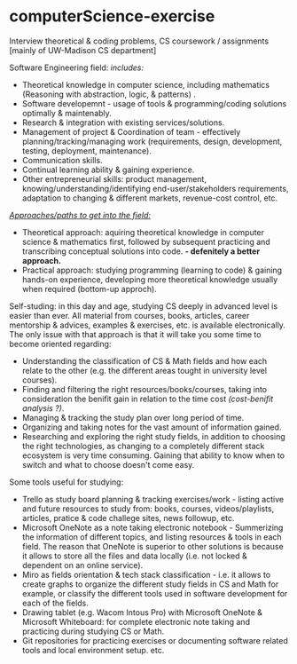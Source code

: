 # computerScience-exercise
Interview theoretical &amp; coding problems, CS coursework / assignments [mainly of UW-Madison CS department]

Software Engineering field:
_includes:_
  - Theoretical knowledge in computer science, including mathematics (Reasoning with abstraction, logic, & patterns) .
  - Software developemnt - usage of tools & programming/coding solutions optimally & maintenably. 
  - Research & integration with existing services/solutions.
  - Management of project & Coordination of team - effectively planning/tracking/managing work (requirements, design, development, testing, deployment, maintenance).
  - Communication skills.
  - Continual learning ability & gaining experience.
  - Other entrepreneurial skills: product management, knowing/understanding/identifying end-user/stakeholders requirements, adaptation to changing & different markets, revenue-cost control, etc.

_[Approaches/paths to get into the field:](https://en.wikipedia.org/wiki/Top-down_and_bottom-up_design#Software_development)_
- Theoretical approach: aquiring theoretical knowledge in computer science & mathematics first, followed by subsequent practicing and transcribing conceptual solutions into code. **- defenitely a better approach.**
- Practical approach: studying programming (learning to code) & gaining hands-on experience, developing more theoretical knowledge usually when required (bottom-up approch). 

Self-studing: in this day and age, studying CS deeply in advanced level is easier than ever. All material from courses, books, articles, career mentorship & advices, examples & exercises, etc. is available electronically. 
The only issue with that approach is that it will take you some time to become oriented regarding:
- Understanding the classification of CS & Math fields and how each relate to the other (e.g. the different areas tought in university level courses).
- Finding and filtering the right resources/books/courses, taking into consideration the benifit gain in relation to the time cost _(cost-benifit analysis ?)_.
- Managing & tracking the study plan over long period of time. 
- Organizing and taking notes for the vast amount of information gained.
- Researching and exploring the right study fields, in addition to choosing the right technologies, as changing to a completely different stack ecosystem is very time consuming. Gaining that ability to know when to switch and what to choose doesn't come easy.

Some tools useful for studying: 
- Trello as study board planning & tracking exercises/work - listing active and future resources to study from: books, courses, videos/playlists, articles, pratice & code challege sites, news followup, etc.
- Microsoft OneNote as a note taking electronic notebook - Summerizing the information of different topics, and listing resources & tools in each field. The reason that OneNote is superior to other solutions is because it allows to store all the files and data locally (i.e. not locked & dependent on an online service).
- Miro as fields orientation & tech stack classification - i.e. it allows to create graphs to organize the different study fields in CS and Math for example, or classify the different tools used in software development for each of the fields.
- Drawing tablet (e.g. Wacom Intous Pro) with Microsoft OneNote & Microsoft Whiteboard: for complete electronic note taking and practicing during studying CS or Math.
- Git repositories for practicing exercises or documenting software related tools and local environment setup.
etc.
